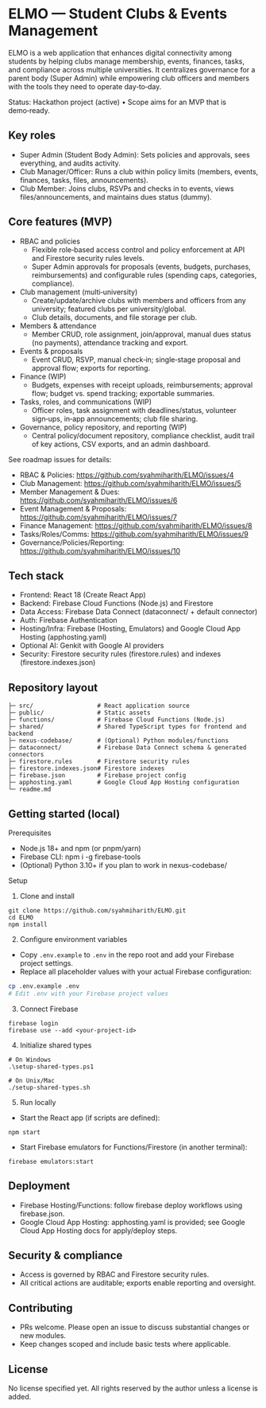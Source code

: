 # ELMO — Student Clubs & Events Management

ELMO is a web application that enhances digital connectivity among students by helping clubs manage membership, events, finances, tasks, and compliance across multiple universities. It centralizes governance for a parent body (Super Admin) while empowering club officers and members with the tools they need to operate day‑to‑day.

Status: Hackathon project (active) • Scope aims for an MVP that is demo‑ready.


## Key roles
- Super Admin (Student Body Admin): Sets policies and approvals, sees everything, and audits activity.
- Club Manager/Officer: Runs a club within policy limits (members, events, finances, tasks, files, announcements).
- Club Member: Joins clubs, RSVPs and checks in to events, views files/announcements, and maintains dues status (dummy).


## Core features (MVP)
- RBAC and policies
  - Flexible role‑based access control and policy enforcement at API and Firestore security rules levels.
  - Super Admin approvals for proposals (events, budgets, purchases, reimbursements) and configurable rules (spending caps, categories, compliance).
- Club management (multi‑university)
  - Create/update/archive clubs with members and officers from any university; featured clubs per university/global.
  - Club details, documents, and file storage per club.
- Members & attendance
  - Member CRUD, role assignment, join/approval, manual dues status (no payments), attendance tracking and export.
- Events & proposals
  - Event CRUD, RSVP, manual check‑in; single‑stage proposal and approval flow; exports for reporting.
- Finance (WIP)
  - Budgets, expenses with receipt uploads, reimbursements; approval flow; budget vs. spend tracking; exportable summaries.
- Tasks, roles, and communications (WIP)
  - Officer roles, task assignment with deadlines/status, volunteer sign‑ups, in‑app announcements; club file sharing.
- Governance, policy repository, and reporting (WIP)
  - Central policy/document repository, compliance checklist, audit trail of key actions, CSV exports, and an admin dashboard.

See roadmap issues for details:
- RBAC & Policies: https://github.com/syahmiharith/ELMO/issues/4
- Club Management: https://github.com/syahmiharith/ELMO/issues/5
- Member Management & Dues: https://github.com/syahmiharith/ELMO/issues/6
- Event Management & Proposals: https://github.com/syahmiharith/ELMO/issues/7
- Finance Management: https://github.com/syahmiharith/ELMO/issues/8
- Tasks/Roles/Comms: https://github.com/syahmiharith/ELMO/issues/9
- Governance/Policies/Reporting: https://github.com/syahmiharith/ELMO/issues/10


## Tech stack
- Frontend: React 18 (Create React App)
- Backend: Firebase Cloud Functions (Node.js) and Firestore
- Data Access: Firebase Data Connect (dataconnect/ + default connector)
- Auth: Firebase Authentication
- Hosting/Infra: Firebase (Hosting, Emulators) and Google Cloud App Hosting (apphosting.yaml)
- Optional AI: Genkit with Google AI providers
- Security: Firestore security rules (firestore.rules) and indexes (firestore.indexes.json)


## Repository layout
```
├─ src/                  # React application source
├─ public/               # Static assets
├─ functions/            # Firebase Cloud Functions (Node.js)
├─ shared/               # Shared TypeScript types for frontend and backend
├─ nexus-codebase/       # (Optional) Python modules/functions
├─ dataconnect/          # Firebase Data Connect schema & generated connectors
├─ firestore.rules       # Firestore security rules
├─ firestore.indexes.json# Firestore indexes
├─ firebase.json         # Firebase project config
├─ apphosting.yaml       # Google Cloud App Hosting configuration
└─ readme.md
```


## Getting started (local)
Prerequisites
- Node.js 18+ and npm (or pnpm/yarn)
- Firebase CLI: npm i -g firebase-tools
- (Optional) Python 3.10+ if you plan to work in nexus-codebase/

Setup
1) Clone and install
```
git clone https://github.com/syahmiharith/ELMO.git
cd ELMO
npm install
```
2) Configure environment variables
- Copy `.env.example` to `.env` in the repo root and add your Firebase project settings.
- Replace all placeholder values with your actual Firebase configuration:
```bash
cp .env.example .env
# Edit .env with your Firebase project values
```
3) Connect Firebase
```
firebase login
firebase use --add <your-project-id>
```
4) Initialize shared types
```
# On Windows
.\setup-shared-types.ps1

# On Unix/Mac
./setup-shared-types.sh
```

5) Run locally
- Start the React app (if scripts are defined):
```
npm start
```
- Start Firebase emulators for Functions/Firestore (in another terminal):
```
firebase emulators:start
```


## Deployment
- Firebase Hosting/Functions: follow firebase deploy workflows using firebase.json.
- Google Cloud App Hosting: apphosting.yaml is provided; see Google Cloud App Hosting docs for apply/deploy steps.


## Security & compliance
- Access is governed by RBAC and Firestore security rules.
- All critical actions are auditable; exports enable reporting and oversight.


## Contributing
- PRs welcome. Please open an issue to discuss substantial changes or new modules.
- Keep changes scoped and include basic tests where applicable.


## License
No license specified yet. All rights reserved by the author unless a license is added.
